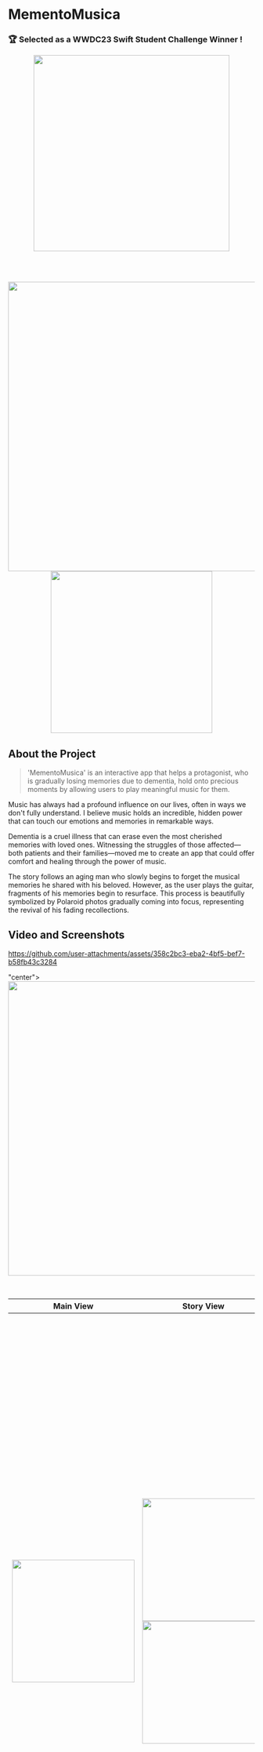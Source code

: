 # MementoMusica 

### 🏆 Selected as a WWDC23 Swift Student Challenge Winner !

<div align="center">
  <img src="https://github.com/user-attachments/assets/bae25d3f-1041-4882-9018-b744b76b41d2" width="400"/>
  
  <br/><br/>
  
  <img src="https://github.com/user-attachments/assets/ceb5f0d6-837d-4b93-9ea0-1826b3578bd1" width="590"/>
  <img src="https://github.com/user-attachments/assets/fb56622c-0b33-484e-902e-d5973cf03513" width="330"/>
</div>


## About the Project
> 'MementoMusica' is an interactive app that helps a protagonist, who is gradually losing memories due to dementia, hold onto precious moments by allowing users to play meaningful music for them.

Music has always had a profound influence on our lives, often in ways we don't fully understand. I believe music holds an incredible, hidden power that can touch our emotions and memories in remarkable ways.

Dementia is a cruel illness that can erase even the most cherished memories with loved ones. Witnessing the struggles of those affected—both patients and their families—moved me to create an app that could offer comfort and healing through the power of music.

The story follows an aging man who slowly begins to forget the musical memories he shared with his beloved. However, as the user plays the guitar, fragments of his memories begin to resurface. This process is beautifully symbolized by Polaroid photos gradually coming into focus, representing the revival of his fading recollections.


## Video and Screenshots

<div align=

https://github.com/user-attachments/assets/358c2bc3-eba2-4bf5-bef7-b58fb43c3284

"center">
  <img src="https://github.com/user-attachments/assets/57ded1a4-e72e-4177-8222-d382c435d2a4" width="600"/>
</div>

<br/>

| **Main View** | **Story View** | **Guitar View** |
| --- | --- | --- |
| <img src="https://github.com/user-attachments/assets/57e39948-0a9e-4fe5-82ae-3e0bdabeb153" width="250"/> | <img src="https://github.com/user-attachments/assets/da75ef1d-6456-4474-8ccb-31682ae6d337" width="250"/><br><img src="https://github.com/user-attachments/assets/cfac9ab1-44fc-4971-bdb9-1b63bfbc09a5" width="250"/> | <img src="https://github.com/user-attachments/assets/2e67ac75-30cc-41be-89c1-31f095b3a31d" width="250"/><br><img src="https://github.com/user-attachments/assets/1a568436-d30a-491a-8176-dd90467ba710" width="250"/><br><img src="https://github.com/user-attachments/assets/69c03c7a-1daa-4f1d-9028-f344f25be82f" width="250"/><br><img src="https://github.com/user-attachments/assets/88bd3552-3c15-4ce5-9615-a33fdab9a202" width="250"/><br><img src="https://github.com/user-attachments/assets/ace4f2e5-323b-40c5-a6d7-da162364f388" width="250"/> |


